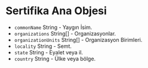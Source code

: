 # Sertifika Ana Objesi

* `commonName` String - Yaygın İsim.
* `organizations` String[] - Organizasyonlar.
* `organizationUnits` String[] - Organizasyon Birimleri.
* `locality` String - Semt.
* `state` String - Eyalet veya il.
* `country` String - Ülke veya bölge.